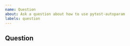```yaml
---
name: Question
about: Ask a question about how to use pytest-autoparam
labels: question
---
```


<!--
* [ ] I added a descriptive title to this issue.
* [ ] I have searched (google, github) for similar issues and couldn't find
    anything.
* [ ] I have read and followed [the docs](https://yoyonel.github.io/pytest-autoparam)
    and couldn't find an answer.
-->

## Question
